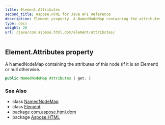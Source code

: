 ```yaml
---
title: Element.Attributes
second_title: Aspose.HTML for Java API Reference
description: Element property. A NamedNodeMap containing the attributes of this node if it is an Element or null otherwise
type: docs
weight: 20
url: /java/com.aspose.html.dom/element/attributes/
---
```

## Element.Attributes property

A NamedNodeMap containing the attributes of this node (if it is an Element) or null otherwise.

```java
public NamedNodeMap Attributes { get; }
```

### See Also

* class [NamedNodeMap](../../../com.aspose.html.collections/namednodemap/)
* class [Element](../)
* package [com.aspose.html.dom](../../../com.aspose.html.dom/)
* package [Aspose.HTML](../../../)
